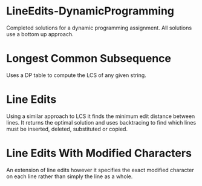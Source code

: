 # LineEdits-DynamicProgramming
Completed solutions for a dynamic programming assignment. All solutions use a bottom up approach.

# Longest Common Subsequence 
Uses a DP table to compute the LCS of any given string.

# Line Edits
Using a similar approach to LCS it finds the minimum edit distance between lines. It returns the optimal solution and uses backtracing to find which lines must be inserted, deleted, substituted or copied.

# Line Edits With Modified Characters
An extension of line edits however it specifies the exact modified character on each line rather than simply the line as a whole.


